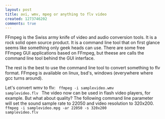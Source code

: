 ```yaml
---
layout: post
title: avi, wmv, mpeg or anything to flv video
created: 1273746202
comments: true
---
```

FFmpeg is the Swiss army knife of video and audio conversion tools. It is a rock solid open source product. It is a command line tool that on first glance seems like something only geek heads can use. There are some free FFmpeg GUI applications based on FFmpeg, but theese are calls the command line tool behind the GUI interface.

The rest is the best to use the command line tool to convert something to flv format. FFmpeg is available on linux, bsd's, windows (everywhere where gcc turns around).

Let's convert wmv to flv:
<code>
ffmpeg -i samplevideo.wmv samplevideo.flv
</code>
The video now can be used in flash video players, for example. But what about quality? The following command line parameter will set the sound sample rate to 22050 and video resolution to 320x200.
<code>
ffmpeg -i samplevideo.mpg -ar 22050 -s 320x200 samplevideo.flv
</code>
